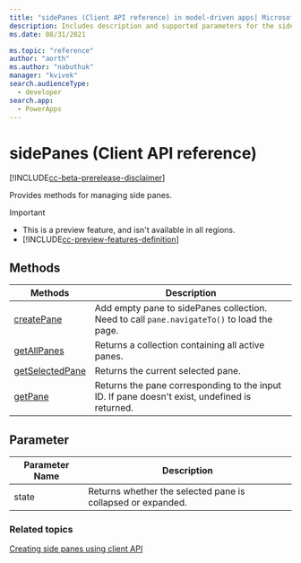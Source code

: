 ```yaml
---
title: "sidePanes (Client API reference) in model-driven apps| MicrosoftDocs"
description: Includes description and supported parameters for the sidePanes method.
ms.date: 08/31/2021

ms.topic: "reference"
author: "aorth"
ms.author: "nabuthuk"
manager: "kvivek"
search.audienceType: 
  - developer
search.app: 
  - PowerApps
---
```

# sidePanes (Client API reference)

[!INCLUDE[cc-beta-prerelease-disclaimer](../../../../includes/cc-beta-prerelease-disclaimer.md)]

Provides methods for managing side panes.

> [!IMPORTANT]
> - This is a preview feature, and isn't available in all regions.
> - [!INCLUDE[cc-preview-features-definition](../../../../includes/cc-preview-features-definition.md)]

## Methods

|Methods|Description|
|--------|----------|
|[createPane](Xrm-App/Xrm-App-sidePanes/createPane.md)|Add empty pane to sidePanes collection. Need to call `pane.navigateTo()` to load the page.|
|[getAllPanes](Xrm-App/Xrm-App-sidePanes/getAllPanes.md)|Returns a collection containing all active panes.|
|[getSelectedPane](Xrm-App/Xrm-App-sidePanes/getSelectedPane.md)|Returns the current selected pane.|
|[getPane](Xrm-App/Xrm-App-sidePanes/getPane.md)|Returns the pane corresponding to the input ID. If pane doesn't exist, undefined is returned.|

## Parameter

|Parameter Name|Description|
|--------------|-----------|
|state|Returns whether the selected pane is collapsed or expanded.|

### Related topics

[Creating side panes using client API](../create-app-side-panes.md)

